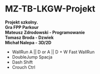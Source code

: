 # MZ-TB-LKGW-Projekt </br>
**Projekt szkolny. </br>
Gra FPP Parkour </br>
Mateusz Zdrodowski - Programowanie </br>
Tomasz Broda - Dzwiek </br>
Michał Nalepa - 3D/2D** </br>
- WallRun A || D or A || D + W Fast WallRun </br>
- DoubleJump Spacja </br>
- Dash  Shift </br>
- Crouch Ctrl
